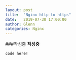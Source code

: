 ```yaml
---
layout: post
title:  "Nginx http to https"
date:   2019-07-30 17:00:00
author: Glenn
categories: Nginx
---
```


###작성중
**작성중**
```
code here!
```
